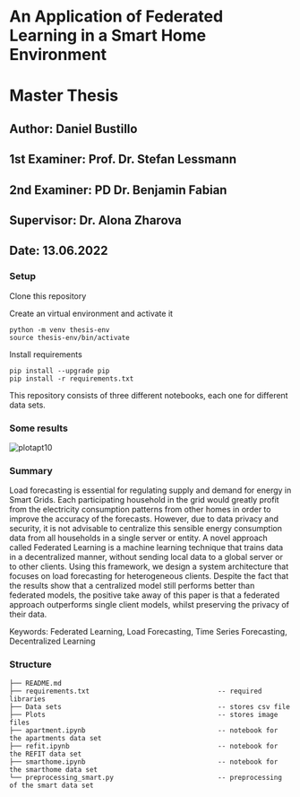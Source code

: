 # An Application of Federated Learning in a Smart Home Environment
# Master Thesis

## Author: Daniel Bustillo  
## 1st Examiner: Prof. Dr. Stefan Lessmann
## 2nd Examiner: PD Dr. Benjamin Fabian
## Supervisor: Dr. Alona Zharova
## Date: 13.06.2022

### Setup
Clone this repository

Create an virtual environment and activate it

```
python -m venv thesis-env
source thesis-env/bin/activate
```

Install requirements
```
pip install --upgrade pip
pip install -r requirements.txt
```
This repository consists of three different notebooks, each one for different data sets.

### Some results

![plotapt10](https://user-images.githubusercontent.com/52081079/176722802-f33cc3b2-5483-42e3-8168-f5293b3bc2d7.png)

### Summary
Load forecasting is essential for regulating supply and demand for energy in Smart Grids. Each participating household in the grid would greatly profit from the electricity consumption patterns from other homes in order to improve the accuracy of the forecasts. However, due to data privacy and security, it is not advisable to centralize this sensible energy consumption data from all households in a single server or entity. A novel approach called Federated Learning is a machine learning technique that trains data in a decentralized manner, without sending local data to a global server or to other clients. Using this framework, we design a system architecture that focuses on load forecasting for heterogeneous clients. Despite the fact that the results show that a centralized model still performs better than federated models, the positive take away of this paper is that a federated approach outperforms single client models, whilst preserving the privacy of their data.

Keywords: Federated Learning, Load Forecasting, Time Series Forecasting, Decentralized Learning

### Structure
```
├── README.md
├── requirements.txt                                -- required libraries
├── Data sets                                       -- stores csv file 
├── Plots                                           -- stores image files
├── apartment.ipynb                                 -- notebook for the apartments data set
├── refit.ipynb                                     -- notebook for the REFIT data set
├── smarthome.ipynb                                 -- notebook for the smarthome data set
└── preprocessing_smart.py                          -- preprocessing of the smart data set              
```
